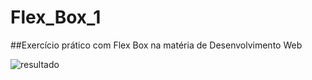 # Flex_Box_1

##Exercício prático com Flex Box na matéria de Desenvolvimento Web

![resultado](https://user-images.githubusercontent.com/42449194/160500540-16df0916-c29b-4434-90f8-ae56cc31ee12.png)
